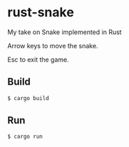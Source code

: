 # rust-snake
My take on Snake implemented in Rust

Arrow keys to move the snake. 

Esc to exit the game.

## Build
``` bash
$ cargo build
```

## Run
``` bash
$ cargo run
```
